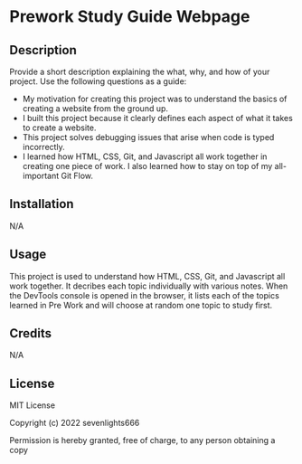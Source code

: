 # Prework Study Guide Webpage

## Description

Provide a short description explaining the what, why, and how of your project. Use the following questions as a guide:

- My motivation for creating this project was to understand the basics of creating a website from the ground up.
- I built this project because it clearly defines each aspect of what it takes to create a website.
- This project solves debugging issues that arise when code is typed incorrectly.
- I learned how HTML, CSS, Git, and Javascript all work together in creating one piece of work. I also learned how to stay on top of my all-important Git Flow.


## Installation

N/A

## Usage

This project is used to understand how HTML, CSS, Git, and Javascript all work together. It decribes each topic individually with various notes. When the DevTools console is opened in the browser, it lists each of the topics learned in Pre Work and will choose at random one topic to study first.

## Credits

N/A

## License

MIT License

Copyright (c) 2022 sevenlights666

Permission is hereby granted, free of charge, to any person obtaining a copy
